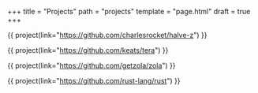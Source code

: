 +++
title = "Projects"
path = "projects"
template = "page.html"
draft = true
+++

{{ project(link="https://github.com/charlesrocket/halve-z") }}

{{ project(link="https://github.com/keats/tera") }}

{{ project(link="https://github.com/getzola/zola") }}

{{ project(link="https://github.com/rust-lang/rust") }}
